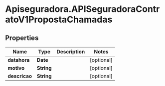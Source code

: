 # Apiseguradora.APISeguradoraContratoV1PropostaChamadas

## Properties
Name | Type | Description | Notes
------------ | ------------- | ------------- | -------------
**datahora** | **Date** |  | [optional] 
**motivo** | **String** |  | [optional] 
**descricao** | **String** |  | [optional] 


